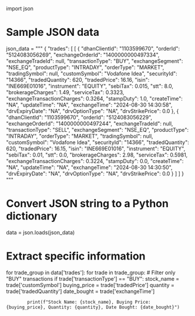 import json

# Sample JSON data
json_data = """
{
    "trades": [
        [
            {
                "dhanClientId": "1103599670",
                "orderId": "5124083056269",
                "exchangeOrderId": "1400000000497334",
                "exchangeTradeId": null,
                "transactionType": "BUY",
                "exchangeSegment": "NSE_EQ",
                "productType": "INTRADAY",
                "orderType": "MARKET",
                "tradingSymbol": null,
                "customSymbol": "Vodafone Idea",
                "securityId": "14366",
                "tradedQuantity": 620,
                "tradedPrice": 16.16,
                "isin": "INE669E01016",
                "instrument": "EQUITY",
                "sebiTax": 0.015,
                "stt": 8.0,
                "brokerageCharges": 1.49,
                "serviceTax": 0.3323,
                "exchangeTransactionCharges": 0.3264,
                "stampDuty": 1.0,
                "createTime": "NA",
                "updateTime": "NA",
                "exchangeTime": "2024-08-30 14:30:58",
                "drvExpiryDate": "NA",
                "drvOptionType": "NA",
                "drvStrikePrice": 0.0
            },
            {
                "dhanClientId": "1103599670",
                "orderId": "5124083056229",
                "exchangeOrderId": "1400000000497244",
                "exchangeTradeId": null,
                "transactionType": "SELL",
                "exchangeSegment": "NSE_EQ",
                "productType": "INTRADAY",
                "orderType": "MARKET",
                "tradingSymbol": null,
                "customSymbol": "Vodafone Idea",
                "securityId": "14366",
                "tradedQuantity": 620,
                "tradedPrice": 16.15,
                "isin": "INE669E01016",
                "instrument": "EQUITY",
                "sebiTax": 0.01,
                "stt": 0.0,
                "brokerageCharges": 2.98,
                "serviceTax": 0.5981,
                "exchangeTransactionCharges": 0.3224,
                "stampDuty": 0.0,
                "createTime": "NA",
                "updateTime": "NA",
                "exchangeTime": "2024-08-30 14:30:50",
                "drvExpiryDate": "NA",
                "drvOptionType": "NA",
                "drvStrikePrice": 0.0
            }
        ]
    ]
}
"""

# Convert JSON string to a Python dictionary
data = json.loads(json_data)

# Extract specific information
for trade_group in data['trades']:
    for trade in trade_group:
        # Filter only "BUY" transactions
        if trade['transactionType'] == "BUY":
            stock_name = trade['customSymbol']
            buying_price = trade['tradedPrice']
            quantity = trade['tradedQuantity']
            date_bought = trade['exchangeTime']

            print(f"Stock Name: {stock_name}, Buying Price: {buying_price}, Quantity: {quantity}, Date Bought: {date_bought}")

